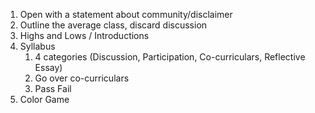 1. Open with a statement about community/disclaimer
2. Outline the average class, discard discussion
3. Highs and Lows / Introductions
4. Syllabus
	1. 4 categories (Discussion, Participation, Co-curriculars, Reflective Essay)
	2. Go over co-curriculars
	3. Pass Fail
5. Color Game